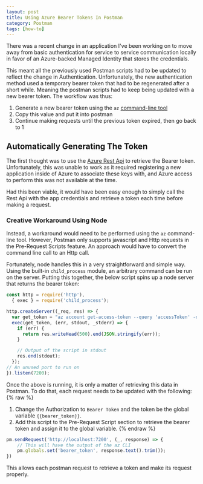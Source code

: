 ```yaml
---
layout: post
title: Using Azure Bearer Tokens In Postman
category: Postman
tags: [how-to]
---
```


There was a recent change in an application I've been working on to move away from basic authentication for service to service communication locally in favor of an Azure-backed Managed Identity that stores the credentials.

This meant all the previously used Postman scripts had to be updated to reflect the change in Authentication. Unfortunately, the new authentication method used a temporary bearer token that had to be regenerated after a short while. Meaning the postman scripts had to keep being updated with a new bearer token. The workflow was thus:

1. Generate a new bearer token using the `az` [command-line tool](https://docs.microsoft.com/en-us/cli/azure/)
2. Copy this value and put it into postman
3. Continue making requests until the previous token expired, then go back to 1

## Automatically Generating The Token
The first thought was to use the [Azure Rest Api](https://docs.microsoft.com/en-us/rest/api/azure/) to retrieve the Bearer token. Unfortunately, this was unable to work as it required registering a new application inside of Azure to associate these keys with, and Azure access to perform this was not available at the time.

Had this been viable, it would have been easy enough to simply call the Rest Api with the app credentials and retrieve a token each time before making a request.
### Creative Workaround Using Node
Instead, a workaround would need to be performed using the `az` command-line tool. However, Postman only supports javascript and Http requests in the Pre-Request Scripts feature. An approach would have to convert the command line call to an Http call. 

Fortunately, node handles this in a very straightforward and simple way. Using the built-in `child_process` module, an arbitrary command can be run on the server. Putting this together, the below script spins up a node server that returns the bearer token:

```js
const http = require('http'),
  { exec } = require('child_process');

http.createServer((_req, res) => {
  var get_token = "az account get-access-token --query 'accessToken' -o tsv --resource <Application Id Uri>";
  exec(get_token, (err, stdout, _stderr) => {
    if (err) {
      return res.writeHead(500).end(JSON.stringify(err));
    }

    // Output of the script in stdout
    res.end(stdout);
  });
// An unused port to run on
}).listen(7200);
```

Once the above is running, it is only a matter of retrieving this data in Postman. To do that, each request needs to be updated with the following:
{% raw %}
1. Change the Authorization to `Bearer Token` and the token be the global variable `{{bearer_token}}`.
2. Add this script to the Pre-Request Script section to retrieve the bearer token and assign it to the global variable.
{% endraw %}

```js
pm.sendRequest('http://localhost:7200', (_, response) => {
    // This will have the output of the az CLI
    pm.globals.set('bearer_token', response.text().trim());
})
```

This allows each postman request to retrieve a token and make its request properly.